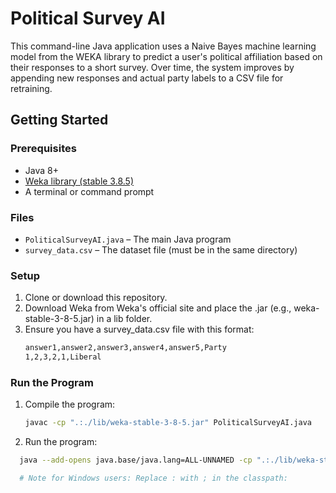# Political Survey AI

This command-line Java application uses a Naive Bayes machine learning model from the WEKA library to predict a user's political affiliation based on their responses to a short survey. Over time, the system improves by appending new responses and actual party labels to a CSV file for retraining.

## Getting Started

### Prerequisites

- Java 8+
- [Weka library (stable 3.8.5)](https://www.cs.waikato.ac.nz/ml/weka/downloading.html)
- A terminal or command prompt

### Files

- `PoliticalSurveyAI.java` – The main Java program
- `survey_data.csv` – The dataset file (must be in the same directory)

### Setup

1. Clone or download this repository.
2. Download Weka from Weka's official site and place the .jar (e.g., weka-stable-3-8-5.jar) in a lib folder.
3. Ensure you have a survey_data.csv file with this format:
   ```bash
   answer1,answer2,answer3,answer4,answer5,Party
   1,2,3,2,1,Liberal

### Run the Program

1. Compile the program:
   ```bash
   javac -cp ".:./lib/weka-stable-3-8-5.jar" PoliticalSurveyAI.java

2. Run the program:
 ```bash
   java --add-opens java.base/java.lang=ALL-UNNAMED -cp ".:./lib/weka-stable-3-8-jar" PoliticalSurveyAI

   # Note for Windows users: Replace : with ; in the classpath:

